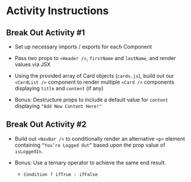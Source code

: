 # Activity Instructions

## Break Out Activity #1

- Set up necessary imports / exports for each Component

- Pass two props to `<Header />`, `firstName` and `lastName`, and render values via JSX

- Using the provided array of Card objects (`cards.js`), build out our `<CardList />` component to render multiple `<Card />` components displaying `title` and `content` (if any)

- Bonus: Destructure props to include a default value for `content` displaying `"Add New Content Here!"`

## Break Out Activity #2

- Build out `<NavBar />` to conditionally render an alternative `<p>` element 
containing `“You’re Logged Out”` based upon the prop value of `isLoggedIn`.

- Bonus: Use a ternary operator to achieve the same end result.

    - `Condition ? ifTrue : ifFalse`
